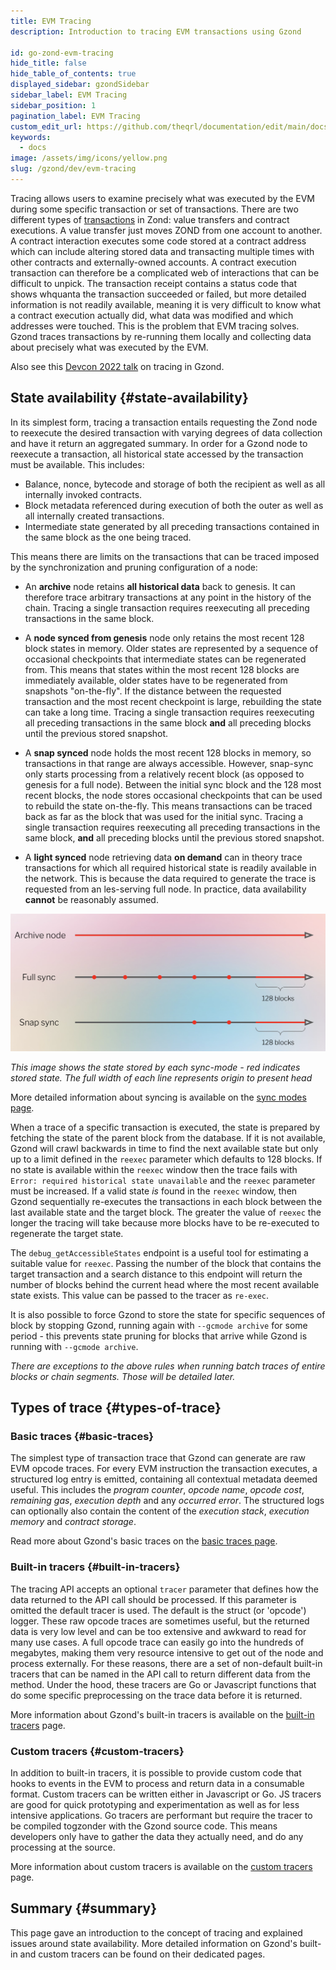 ```yaml
---
title: EVM Tracing
description: Introduction to tracing EVM transactions using Gzond

id: go-zond-evm-tracing
hide_title: false
hide_table_of_contents: true
displayed_sidebar: gzondSidebar
sidebar_label: EVM Tracing
sidebar_position: 1
pagination_label: EVM Tracing
custom_edit_url: https://github.com/theqrl/documentation/edit/main/docs/getting-started.md
keywords:
  - docs
image: /assets/img/icons/yellow.png
slug: /gzond/dev/evm-tracing
---
```


Tracing allows users to examine precisely what was executed by the EVM during some specific transaction or set of transactions. There are two different types of [transactions](https://zond.org/en/developers/docs/transactions) in Zond: value transfers and contract executions. A value transfer just moves ZOND from one account to another. A contract interaction executes some code stored at a contract address which can include altering stored data and transacting multiple times with other contracts and externally-owned accounts. A contract execution transaction can therefore be a complicated web of interactions that can be difficult to unpick. The transaction receipt contains a status code that shows whquanta the transaction succeeded or failed, but more detailed information is not readily available, meaning it is very difficult to know what a contract execution actually did, what data was modified and which addresses were touched. This is the problem that EVM tracing solves. Gzond traces transactions by re-running them locally and collecting data about precisely what was executed by the EVM.

Also see this [Devcon 2022 talk](https://www.youtube.com/watch?v=b8RdmGsilfU) on tracing in Gzond.

## State availability \{#state-availability}

In its simplest form, tracing a transaction entails requesting the Zond node to reexecute the desired transaction with varying degrees of data collection and have it return an aggregated summary. In order for a Gzond node to reexecute a transaction, all historical state accessed by the transaction must be available. This includes:

- Balance, nonce, bytecode and storage of both the recipient as well as all
  internally invoked contracts.
- Block metadata referenced during execution of both the outer as well as all
  internally created transactions.
- Intermediate state generated by all preceding transactions contained in the
  same block as the one being traced.

This means there are limits on the transactions that can be traced imposed by the synchronization and pruning configuration of a node:

- An **archive** node retains **all historical data** back to genesis. It can therefore trace arbitrary transactions at any point in the history of the chain. Tracing a single transaction requires reexecuting all preceding transactions in the same block.

- A **node synced from genesis** node only retains the most recent 128 block states in memory. Older states are represented by a sequence of occasional checkpoints that intermediate states can be regenerated from. This means that states within the most recent 128 blocks are immediately available, older states have to be regenerated from snapshots "on-the-fly". If the distance between the requested transaction and the most recent checkpoint is large, rebuilding the state can take a long time. Tracing a single transaction requires reexecuting all preceding transactions in the same block **and** all preceding blocks until the previous stored snapshot.

- A **snap synced** node holds the most recent 128 blocks in memory, so transactions in that range are always accessible. However, snap-sync only starts processing from a relatively recent block (as opposed to genesis for a full node). Between the initial sync block and the 128 most recent blocks, the node stores occasional checkpoints that can be used to rebuild the state on-the-fly. This means transactions can be traced back as far as the block that was used for the initial sync. Tracing a single transaction requires reexecuting all preceding transactions in the same block, **and** all preceding blocks until the previous stored snapshot.

- A **light synced** node retrieving data **on demand** can in theory trace transactions for which all required historical state is readily available in the network. This is because the data required to generate the trace is requested from an les-serving full node. In practice, data availability **cannot** be reasonably assumed.

![state pruning options](../../images/docs/state-pruning.png)

_This image shows the state stored by each sync-mode - red indicates stored state. The full width of each line represents origin to present head_

More detailed information about syncing is available on the [sync modes page](/docs/fundamentals/sync-modes).

When a trace of a specific transaction is executed, the state is prepared by fetching the state of the parent block from the database. If it is not available, Gzond will crawl backwards in time to find the next available state but only up to a limit defined in the `reexec` parameter which defaults to 128 blocks. If no state is available within the `reexec` window then the trace fails with `Error: required historical state unavailable` and the `reexec` parameter must be increased. If a valid state _is_ found in the `reexec` window, then Gzond sequentially re-executes the transactions in each block between the last available state and the target block. The greater the value of `reexec` the longer the tracing will take because more blocks have to be re-executed to regenerate the target state.

The `debug_getAccessibleStates` endpoint is a useful tool for estimating a suitable value for `reexec`. Passing the number of the block that contains the target transaction and a search distance to this endpoint will return the number of blocks behind the current head where the most recent available state exists. This value can be passed to the tracer as `re-exec`.

It is also possible to force Gzond to store the state for specific sequences of block by stopping Gzond, running again with `--gcmode archive` for some period - this prevents state pruning for blocks that arrive while Gzond is running with `--gcmode archive`.

_There are exceptions to the above rules when running batch traces of entire blocks or chain segments. Those will be detailed later._

## Types of trace \{#types-of-trace}

### Basic traces \{#basic-traces}

The simplest type of transaction trace that Gzond can generate are raw EVM opcode traces. For every EVM instruction the transaction executes, a structured log entry is emitted, containing all contextual metadata deemed useful. This includes the _program counter_, _opcode name_, _opcode cost_, _remaining gas_, _execution depth_ and any _occurred error_. The structured logs can optionally also contain the content of the _execution stack_, _execution memory_ and _contract storage_.

Read more about Gzond's basic traces on the [basic traces page](/docs/developers/evm-tracing/basic-traces).

### Built-in tracers \{#built-in-tracers}

The tracing API accepts an optional `tracer` parameter that defines how the data returned to the API call should be processed. If this parameter is omitted the default tracer is used. The default is the struct (or 'opcode') logger. These raw opcode traces are sometimes useful, but the returned data is very low level and can be too extensive and awkward to read for many use cases. A full opcode trace can easily go into the hundreds of megabytes, making them very resource intensive to get out of the node and process externally. For these reasons, there are a set of non-default built-in tracers that can be named in the API call to return different data from the method. Under the hood, these tracers are Go or Javascript
functions that do some specific preprocessing on the trace data before it is returned.

More information about Gzond's built-in tracers is available on the [built-in tracers](/docs/developers/evm-tracing/built-in-tracers) page.

### Custom tracers \{#custom-tracers}

In addition to built-in tracers, it is possible to provide custom code that hooks to events in the EVM to process and return data in a consumable format. Custom tracers can be written either in Javascript or Go. JS tracers are good for quick prototyping and experimentation as well as for less intensive applications. Go tracers are performant but require the tracer to be compiled togzonder with the Gzond source code. This means developers only have to gather the data they actually need, and do any processing at the source.

More information about custom tracers is available on the [custom tracers](/docs/developers/evm-tracing/custom-tracer) page.

## Summary \{#summary}

This page gave an introduction to the concept of tracing and explained issues around state availability. More detailed information on Gzond's built-in and custom tracers can be found on their dedicated pages.
